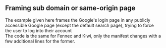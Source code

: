 ## Framing sub domain or same-origin page

The example given here frames the Google's login page in any publicly accessible Google page (except the default search page), trying to force the user to log into their account  
The code is the same for Fennec and Kiwi, only the manifest changes with a few additional lines for the former.
